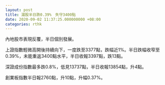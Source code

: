```yaml
---
layout: post
title: 滬股半日跌0.39%　失守3400點
date: 2020-09-02 11:37:25.000000000 +08:00
categories: rthk
---
```


內地股市表現反覆，半日個別發展。

上證指數輕微高開後持續向下，一度跌至3377點，跌幅近1%。半日跌幅收窄至0.39%，未能重返3400點水平，半日收報3397點，跌13點。

深證成份指數最多跌0.8%，低見13737點，半日收報13854點，升4點。

創業板指數半日報2760點，升10點，升幅0.37%。
